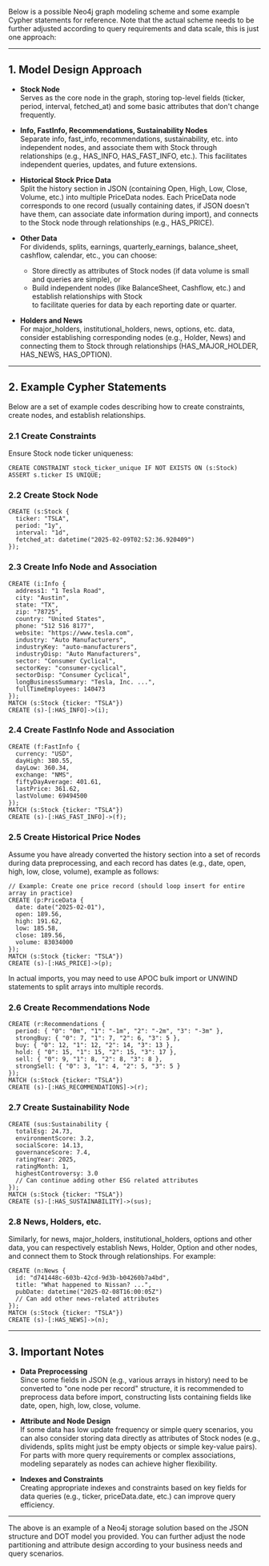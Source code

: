 Below is a possible Neo4j graph modeling scheme and some example Cypher statements for reference. Note that the actual scheme needs to be further adjusted according to query requirements and data scale, this is just one approach:

---

## 1. Model Design Approach

- **Stock Node**  
  Serves as the core node in the graph, storing top-level fields (ticker, period, interval, fetched_at) and some basic attributes that don't change frequently.

- **Info, FastInfo, Recommendations, Sustainability Nodes**  
  Separate info, fast_info, recommendations, sustainability, etc. into independent nodes, and associate them with Stock through relationships (e.g., HAS_INFO, HAS_FAST_INFO, etc.). This facilitates independent queries, updates, and future extensions.

- **Historical Stock Price Data**  
  Split the history section in JSON (containing Open, High, Low, Close, Volume, etc.) into multiple PriceData nodes. Each PriceData node corresponds to one record (usually containing dates, if JSON doesn't have them, can associate date information during import), and connects to the Stock node through relationships (e.g., HAS_PRICE).

- **Other Data**  
  For dividends, splits, earnings, quarterly_earnings, balance_sheet, cashflow, calendar, etc., you can choose:
  - Store directly as attributes of Stock nodes (if data volume is small and queries are simple), or  
  - Build independent nodes (like BalanceSheet, Cashflow, etc.) and establish relationships with Stock  
  to facilitate queries for data by each reporting date or quarter.

- **Holders and News**  
  For major_holders, institutional_holders, news, options, etc. data, consider establishing corresponding nodes (e.g., Holder, News) and connecting them to Stock through relationships (HAS_MAJOR_HOLDER, HAS_NEWS, HAS_OPTION).

---

## 2. Example Cypher Statements

Below are a set of example codes describing how to create constraints, create nodes, and establish relationships.

### 2.1 Create Constraints  
Ensure Stock node ticker uniqueness:

```cypher
CREATE CONSTRAINT stock_ticker_unique IF NOT EXISTS ON (s:Stock) ASSERT s.ticker IS UNIQUE;
```

### 2.2 Create Stock Node

```cypher
CREATE (s:Stock {
  ticker: "TSLA",
  period: "1y",
  interval: "1d",
  fetched_at: datetime("2025-02-09T02:52:36.920409")
});
```

### 2.3 Create Info Node and Association

```cypher
CREATE (i:Info {
  address1: "1 Tesla Road",
  city: "Austin",
  state: "TX",
  zip: "78725",
  country: "United States",
  phone: "512 516 8177",
  website: "https://www.tesla.com",
  industry: "Auto Manufacturers",
  industryKey: "auto-manufacturers",
  industryDisp: "Auto Manufacturers",
  sector: "Consumer Cyclical",
  sectorKey: "consumer-cyclical",
  sectorDisp: "Consumer Cyclical",
  longBusinessSummary: "Tesla, Inc. ...",
  fullTimeEmployees: 140473
});
MATCH (s:Stock {ticker: "TSLA"})
CREATE (s)-[:HAS_INFO]->(i);
```

### 2.4 Create FastInfo Node and Association

```cypher
CREATE (f:FastInfo {
  currency: "USD",
  dayHigh: 380.55,
  dayLow: 360.34,
  exchange: "NMS",
  fiftyDayAverage: 401.61,
  lastPrice: 361.62,
  lastVolume: 69494500
});
MATCH (s:Stock {ticker: "TSLA"})
CREATE (s)-[:HAS_FAST_INFO]->(f);
```

### 2.5 Create Historical Price Nodes

Assume you have already converted the history section into a set of records during data preprocessing, and each record has dates (e.g., date, open, high, low, close, volume), example as follows:

```cypher
// Example: Create one price record (should loop insert for entire array in practice)
CREATE (p:PriceData {
  date: date("2025-02-01"),
  open: 189.56,
  high: 191.62,
  low: 185.58,
  close: 189.56,
  volume: 83034000
});
MATCH (s:Stock {ticker: "TSLA"})
CREATE (s)-[:HAS_PRICE]->(p);
```

In actual imports, you may need to use APOC bulk import or UNWIND statements to split arrays into multiple records.

### 2.6 Create Recommendations Node

```cypher
CREATE (r:Recommendations {
  period: { "0": "0m", "1": "-1m", "2": "-2m", "3": "-3m" },
  strongBuy: { "0": 7, "1": 7, "2": 6, "3": 5 },
  buy: { "0": 12, "1": 12, "2": 14, "3": 13 },
  hold: { "0": 15, "1": 15, "2": 15, "3": 17 },
  sell: { "0": 9, "1": 8, "2": 8, "3": 8 },
  strongSell: { "0": 3, "1": 4, "2": 5, "3": 5 }
});
MATCH (s:Stock {ticker: "TSLA"})
CREATE (s)-[:HAS_RECOMMENDATIONS]->(r);
```

### 2.7 Create Sustainability Node

```cypher
CREATE (sus:Sustainability {
  totalEsg: 24.73,
  environmentScore: 3.2,
  socialScore: 14.13,
  governanceScore: 7.4,
  ratingYear: 2025,
  ratingMonth: 1,
  highestControversy: 3.0
  // Can continue adding other ESG related attributes
});
MATCH (s:Stock {ticker: "TSLA"})
CREATE (s)-[:HAS_SUSTAINABILITY]->(sus);
```

### 2.8 News, Holders, etc.

Similarly, for news, major_holders, institutional_holders, options and other data, you can respectively establish News, Holder, Option and other nodes, and connect them to Stock through relationships. For example:

```cypher
CREATE (n:News {
  id: "d741448c-603b-42cd-9d3b-b04260b7a4bd",
  title: "What happened to Nissan? ...",
  pubDate: datetime("2025-02-08T16:00:05Z")
  // Can add other news-related attributes
});
MATCH (s:Stock {ticker: "TSLA"})
CREATE (s)-[:HAS_NEWS]->(n);
```

---

## 3. Important Notes

- **Data Preprocessing**  
  Since some fields in JSON (e.g., various arrays in history) need to be converted to "one node per record" structure, it is recommended to preprocess data before import, constructing lists containing fields like date, open, high, low, close, volume.

- **Attribute and Node Design**  
  If some data has low update frequency or simple query scenarios, you can also consider storing data directly as attributes of Stock nodes (e.g., dividends, splits might just be empty objects or simple key-value pairs).  
  For parts with more query requirements or complex associations, modeling separately as nodes can achieve higher flexibility.

- **Indexes and Constraints**  
  Creating appropriate indexes and constraints based on key fields for data queries (e.g., ticker, priceData.date, etc.) can improve query efficiency.

---

The above is an example of a Neo4j storage solution based on the JSON structure and DOT model you provided. You can further adjust the node partitioning and attribute design according to your business needs and query scenarios.